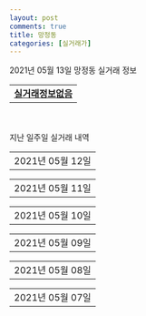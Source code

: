 ```yaml
---
layout: post
comments: true
title: 망정동
categories: [실거래가]
---
```


2021년 05월 13일 망정동 실거래 정보

<table>
  <tr>
    <td colspan="4" style="font-weight: bold;"><a href="https://search.naver.com/search.naver?query=실거래정보없음">실거래정보없음</a></td>
  </tr>
    
</table>
    
<div style="margin-top: 50px; margin-bottom: 13px">지난 일주일 실거래 내역</div>

  <table style="width: 100%; margin-bottom: 1px">
      <tr class="header">
        <td>2021년 05월 12일</td>
      </tr>
      <tr class="child" style="display: none">
        <td>
            
        <table>
          <tr>
            <td colspan="4" style="font-weight: bold;"><a href="https://search.naver.com/search.naver?query=청솔">청솔</a></td>
          </tr>

          <tr>
            <td>매매</td>
            <td>4층</td>
            <td>47.1934㎡</td>
            <td>계약일 2021-05-07</td>
          </tr>
          <tr>
            <td colspan="4">3,700<br>기존최고가 3,700</td>
          </tr>
    
        </table>
        <table style="margin-top: 5px">
          <tr>
            <td colspan="4" style="font-weight: bold;"><a href="https://search.naver.com/search.naver?query=영천아이존빌스타">영천아이존빌스타</a></td>
          </tr>
    
          <tr>
            <td>월세</td>
            <td>16층</td>
            <td>59.9491㎡</td>
            <td>계약일 2021-05-07</td>
          </tr>
          <tr>
            <td colspan="4">5 (8,110)</td>
          </tr>
    
          <tr>
            <td>월세</td>
            <td>15층</td>
            <td>59.8993㎡</td>
            <td>계약일 2021-05-07</td>
          </tr>
          <tr>
            <td colspan="4">5 (8,110)</td>
          </tr>
    
          <tr>
            <td>월세</td>
            <td>8층</td>
            <td>59.9491㎡</td>
            <td>계약일 2021-05-07</td>
          </tr>
          <tr>
            <td colspan="4">5 (8,110)<br>기존최고가 14,984 (8,110)</td>
          </tr>
    
          <tr>
            <td>월세</td>
            <td>18층</td>
            <td>59.8993㎡</td>
            <td>계약일 2021-05-11</td>
          </tr>
          <tr>
            <td colspan="4">5 (8,234)</td>
          </tr>
    
          <tr>
            <td>월세</td>
            <td>8층</td>
            <td>59.8378㎡</td>
            <td>계약일 2021-05-11</td>
          </tr>
          <tr>
            <td colspan="4">5 (8,234)</td>
          </tr>
    
          <tr>
            <td>월세</td>
            <td>13층</td>
            <td>59.9491㎡</td>
            <td>계약일 2021-05-11</td>
          </tr>
          <tr>
            <td colspan="4">5 (8,234)</td>
          </tr>
    
          <tr>
            <td>월세</td>
            <td>1층</td>
            <td>59.9491㎡</td>
            <td>계약일 2021-05-11</td>
          </tr>
          <tr>
            <td colspan="4">5 (8,234)</td>
          </tr>
    
          <tr>
            <td>월세</td>
            <td>6층</td>
            <td>59.9491㎡</td>
            <td>계약일 2021-05-07</td>
          </tr>
          <tr>
            <td colspan="4">5 (8,234)</td>
          </tr>
    
        </table>
    
        </td>
      </tr>
  </table>
    
  <table style="width: 100%; margin-bottom: 1px">
      <tr class="header">
        <td>2021년 05월 11일</td>
      </tr>
      <tr class="child" style="display: none">
        <td>
            
        <table>
          <tr>
            <td colspan="4" style="font-weight: bold;"><a href="https://search.naver.com/search.naver?query=창신영천타운">창신영천타운</a></td>
          </tr>

          <tr>
            <td>매매</td>
            <td>3층</td>
            <td>59.34㎡</td>
            <td>계약일 2021-05-08</td>
          </tr>
          <tr>
            <td colspan="4">7,150<br>기존최고가 7,150</td>
          </tr>
    
        </table>
        <table style="margin-top: 5px">
          <tr>
            <td colspan="4" style="font-weight: bold;"><a href="https://search.naver.com/search.naver?query=영천아이존빌스타">영천아이존빌스타</a></td>
          </tr>
    
          <tr>
            <td>월세</td>
            <td>20층</td>
            <td>84.9598㎡</td>
            <td>계약일 2021-05-06</td>
          </tr>
          <tr>
            <td colspan="4">7 (10,670)</td>
          </tr>
    
          <tr>
            <td>월세</td>
            <td>5층</td>
            <td>84.9598㎡</td>
            <td>계약일 2021-05-06</td>
          </tr>
          <tr>
            <td colspan="4">7 (10,670)</td>
          </tr>
    
          <tr>
            <td>월세</td>
            <td>3층</td>
            <td>59.9491㎡</td>
            <td>계약일 2021-05-07</td>
          </tr>
          <tr>
            <td colspan="4">5 (8,110)</td>
          </tr>
    
          <tr>
            <td>월세</td>
            <td>10층</td>
            <td>59.9491㎡</td>
            <td>계약일 2021-05-10</td>
          </tr>
          <tr>
            <td colspan="4">5 (8,234)</td>
          </tr>
    
        </table>
        <table style="margin-top: 5px">
          <tr>
            <td colspan="4" style="font-weight: bold;"><a href="https://search.naver.com/search.naver?query=창신영천타운">창신영천타운</a></td>
          </tr>
    
          <tr>
            <td>월세</td>
            <td>15층</td>
            <td>59.34㎡</td>
            <td>계약일 2021-04-05</td>
          </tr>
          <tr>
            <td colspan="4">35 (500)</td>
          </tr>
    
        </table>
    
        </td>
      </tr>
  </table>
    
  <table style="width: 100%; margin-bottom: 1px">
      <tr class="header">
        <td>2021년 05월 10일</td>
      </tr>
      <tr class="child" style="display: none">
        <td>
            
        <table>
          <tr>
            <td colspan="4" style="font-weight: bold;"><a href="https://search.naver.com/search.naver?query=실거래정보없음">실거래정보없음</a></td>
          </tr>

        </table>
    
        </td>
      </tr>
  </table>
    
  <table style="width: 100%; margin-bottom: 1px">
      <tr class="header">
        <td>2021년 05월 09일</td>
      </tr>
      <tr class="child" style="display: none">
        <td>
            
        <table>
          <tr>
            <td colspan="4" style="font-weight: bold;"><a href="https://search.naver.com/search.naver?query=실거래정보없음">실거래정보없음</a></td>
          </tr>

        </table>
    
        </td>
      </tr>
  </table>
    
  <table style="width: 100%; margin-bottom: 1px">
      <tr class="header">
        <td>2021년 05월 08일</td>
      </tr>
      <tr class="child" style="display: none">
        <td>
            
        <table>
          <tr>
            <td colspan="4" style="font-weight: bold;"><a href="https://search.naver.com/search.naver?query=영천아이존빌스타">영천아이존빌스타</a></td>
          </tr>

          <tr>
            <td>월세</td>
            <td>13층</td>
            <td>84.9598㎡</td>
            <td>계약일 2021-05-07</td>
          </tr>
          <tr>
            <td colspan="4">7 (10,670)</td>
          </tr>
    
          <tr>
            <td>월세</td>
            <td>1층</td>
            <td>84.9598㎡</td>
            <td>계약일 2021-05-06</td>
          </tr>
          <tr>
            <td colspan="4">7 (10,833)</td>
          </tr>
    
          <tr>
            <td>월세</td>
            <td>10층</td>
            <td>59.8378㎡</td>
            <td>계약일 2021-05-04</td>
          </tr>
          <tr>
            <td colspan="4">5 (8,110)</td>
          </tr>
    
          <tr>
            <td>월세</td>
            <td>2층</td>
            <td>59.8993㎡</td>
            <td>계약일 2021-05-03</td>
          </tr>
          <tr>
            <td colspan="4">5 (8,110)</td>
          </tr>
    
          <tr>
            <td>월세</td>
            <td>5층</td>
            <td>59.9491㎡</td>
            <td>계약일 2021-05-07</td>
          </tr>
          <tr>
            <td colspan="4">5 (8,234)</td>
          </tr>
    
          <tr>
            <td>월세</td>
            <td>18층</td>
            <td>59.9491㎡</td>
            <td>계약일 2021-05-07</td>
          </tr>
          <tr>
            <td colspan="4">5 (8,110)</td>
          </tr>
    
        </table>
    
        </td>
      </tr>
  </table>
    
  <table style="width: 100%; margin-bottom: 1px">
      <tr class="header">
        <td>2021년 05월 07일</td>
      </tr>
      <tr class="child" style="display: none">
        <td>
            
        <table>
          <tr>
            <td colspan="4" style="font-weight: bold;"><a href="https://search.naver.com/search.naver?query=영천망정1단지2주공">영천망정1단지2주공</a></td>
          </tr>

          <tr>
            <td>매매</td>
            <td>15층</td>
            <td>59.51㎡</td>
            <td>계약일 2021-05-05</td>
          </tr>
          <tr>
            <td colspan="4">7,800<br>기존최고가 7,800</td>
          </tr>
    
        </table>
        <table style="margin-top: 5px">
          <tr>
            <td colspan="4" style="font-weight: bold;"><a href="https://search.naver.com/search.naver?query=영천아이존빌스타">영천아이존빌스타</a></td>
          </tr>
    
          <tr>
            <td>월세</td>
            <td>17층</td>
            <td>84.9598㎡</td>
            <td>계약일 2021-05-06</td>
          </tr>
          <tr>
            <td colspan="4">7 (10,833)</td>
          </tr>
    
          <tr>
            <td>월세</td>
            <td>13층</td>
            <td>84.9598㎡</td>
            <td>계약일 2021-05-06</td>
          </tr>
          <tr>
            <td colspan="4">7 (10,670)</td>
          </tr>
    
          <tr>
            <td>월세</td>
            <td>6층</td>
            <td>84.9598㎡</td>
            <td>계약일 2021-05-06</td>
          </tr>
          <tr>
            <td colspan="4">7 (10,833)</td>
          </tr>
    
          <tr>
            <td>월세</td>
            <td>14층</td>
            <td>59.8378㎡</td>
            <td>계약일 2021-05-03</td>
          </tr>
          <tr>
            <td colspan="4">5 (8,110)</td>
          </tr>
    
          <tr>
            <td>월세</td>
            <td>15층</td>
            <td>59.9491㎡</td>
            <td>계약일 2021-05-06</td>
          </tr>
          <tr>
            <td colspan="4">5 (8,110)</td>
          </tr>
    
          <tr>
            <td>월세</td>
            <td>18층</td>
            <td>59.8378㎡</td>
            <td>계약일 2021-05-06</td>
          </tr>
          <tr>
            <td colspan="4">5 (8,110)</td>
          </tr>
    
        </table>
        <table style="margin-top: 5px">
          <tr>
            <td colspan="4" style="font-weight: bold;"><a href="https://search.naver.com/search.naver?query=창신영천타운">창신영천타운</a></td>
          </tr>
    
          <tr>
            <td>월세</td>
            <td>1층</td>
            <td>59.34㎡</td>
            <td>계약일 2021-05-02</td>
          </tr>
          <tr>
            <td colspan="4">30 (500)</td>
          </tr>
    
        </table>
    
        </td>
      </tr>
  </table>
    

